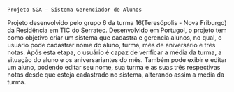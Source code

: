                                                                                     Projeto SGA – Sistema Gerenciador de Alunos
Projeto desenvolvido pelo grupo 6 da turma 16(Teresópolis - Nova Friburgo) da Residência em TIC do Serratec.
Desenvolvido em Portugol, o projeto tem como objetivo criar um sistema que cadastra e gerencia alunos, no qual,
o usuário pode cadastrar nome do aluno, turma, mês de aniversário e três notas.
Após esta etapa, o usuário é capaz de verificar a média da turma, a situação do aluno e os aniversariantes do mês.
Também pode exibir e editar um aluno, podendo editar seu nome, sua turma e as suas três respectivas notas desde que esteja cadastrado no sistema,
alterando assim a média da turma.  

